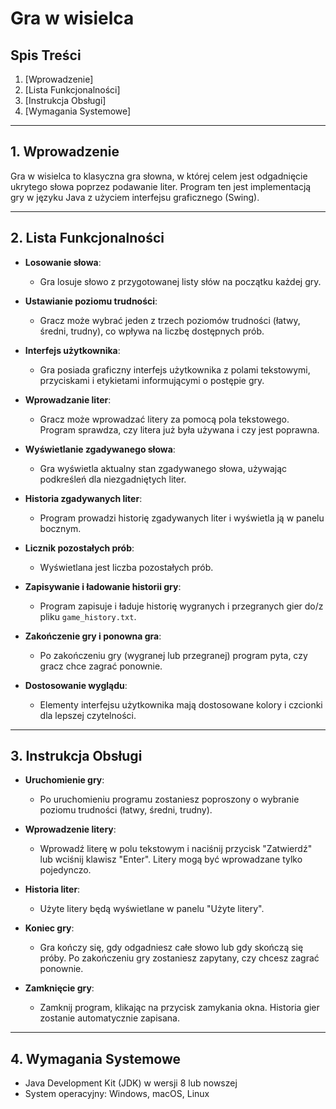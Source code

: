# Gra w wisielca

## Spis Treści
1. [Wprowadzenie]
2. [Lista Funkcjonalności]
3. [Instrukcja Obsługi]
4. [Wymagania Systemowe]

---

## 1. Wprowadzenie

Gra w wisielca to klasyczna gra słowna, w której celem jest odgadnięcie ukrytego słowa poprzez podawanie liter. Program ten jest implementacją gry w języku Java z użyciem interfejsu graficznego (Swing).

---

## 2. Lista Funkcjonalności

- **Losowanie słowa**:
  - Gra losuje słowo z przygotowanej listy słów na początku każdej gry.

- **Ustawianie poziomu trudności**:
  - Gracz może wybrać jeden z trzech poziomów trudności (łatwy, średni, trudny), co wpływa na liczbę dostępnych prób.

- **Interfejs użytkownika**:
  - Gra posiada graficzny interfejs użytkownika z polami tekstowymi, przyciskami i etykietami informującymi o postępie gry.

- **Wprowadzanie liter**:
  - Gracz może wprowadzać litery za pomocą pola tekstowego. Program sprawdza, czy litera już była używana i czy jest poprawna.

- **Wyświetlanie zgadywanego słowa**:
  - Gra wyświetla aktualny stan zgadywanego słowa, używając podkreśleń dla niezgadniętych liter.

- **Historia zgadywanych liter**:
  - Program prowadzi historię zgadywanych liter i wyświetla ją w panelu bocznym.

- **Licznik pozostałych prób**:
  - Wyświetlana jest liczba pozostałych prób.

- **Zapisywanie i ładowanie historii gry**:
  - Program zapisuje i ładuje historię wygranych i przegranych gier do/z pliku `game_history.txt`.

- **Zakończenie gry i ponowna gra**:
  - Po zakończeniu gry (wygranej lub przegranej) program pyta, czy gracz chce zagrać ponownie.

- **Dostosowanie wyglądu**:
  - Elementy interfejsu użytkownika mają dostosowane kolory i czcionki dla lepszej czytelności.

---

## 3. Instrukcja Obsługi

- **Uruchomienie gry**:
  - Po uruchomieniu programu zostaniesz poproszony o wybranie poziomu trudności (łatwy, średni, trudny).

- **Wprowadzenie litery**:
  - Wprowadź literę w polu tekstowym i naciśnij przycisk "Zatwierdź" lub wciśnij klawisz "Enter". Litery mogą być wprowadzane tylko pojedynczo.

- **Historia liter**:
  - Użyte litery będą wyświetlane w panelu "Użyte litery".

- **Koniec gry**:
  - Gra kończy się, gdy odgadniesz całe słowo lub gdy skończą się próby. Po zakończeniu gry zostaniesz zapytany, czy chcesz zagrać ponownie.

- **Zamknięcie gry**:
  - Zamknij program, klikając na przycisk zamykania okna. Historia gier zostanie automatycznie zapisana.

---

## 4. Wymagania Systemowe

- Java Development Kit (JDK) w wersji 8 lub nowszej
- System operacyjny: Windows, macOS, Linux
